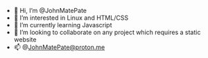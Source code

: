 - 👋 Hi, I’m @JohnMatePate
- 👀 I’m interested in Linux and HTML/CSS
- 🌱 I’m currently learning Javascript
- 💞️ I’m looking to collaborate on any project which requires a static website
- 📫 @JohnMatePate@proton.me

<!---
JohnMatePate/JohnMatePate is a ✨ special ✨ repository because its `README.md` (this file) appears on your GitHub profile.
You can click the Preview link to take a look at your changes.
--->
